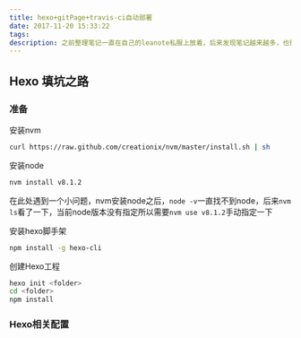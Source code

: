 ```yaml
---
title: hexo+gitPage+travis-ci自动部署
date: 2017-11-20 15:33:22
tags:
description: 之前整理笔记一直在自己的leanote私服上放着，后来发现笔记越来越多，也很乱！于是，狠下决心花些时间把笔记好好整理一下。所以，这次打算放gitPage上，travis-ci做持续构建,做到本地markdown文件提交到git后，自动部署到gitPage上，简单省事！而且Hexo提供了很多主题模板，也就不重复造轮子了！
---
```


## Hexo 填坑之路
### 准备
安装nvm
```bash
curl https://raw.github.com/creationix/nvm/master/install.sh | sh
```
安装node
```bash
nvm install v8.1.2
```
在此处遇到一个小问题，nvm安装node之后，`node -v`一直找不到node，后来`nvm ls`看了一下，当前node版本没有指定所以需要`nvm use v8.1.2`手动指定一下

安装hexo脚手架
```bash
npm install -g hexo-cli
```
创建Hexo工程
```bash
hexo init <folder>
cd <folder>
npm install

```
### Hexo相关配置

